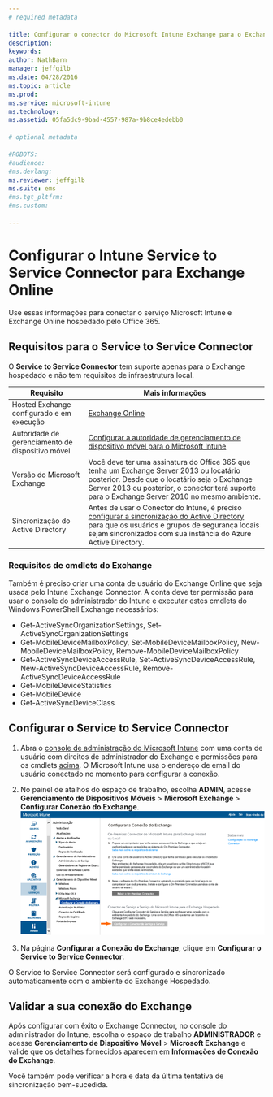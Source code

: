```yaml
---
# required metadata

title: Configurar o conector do Microsoft Intune Exchange para o Exchange hospedado | Microsoft Intune
description:
keywords:
author: NathBarn
manager: jeffgilb
ms.date: 04/28/2016
ms.topic: article
ms.prod:
ms.service: microsoft-intune
ms.technology:
ms.assetid: 05fa5dc9-9bad-4557-987a-9b8ce4edebb0

# optional metadata

#ROBOTS:
#audience:
#ms.devlang:
ms.reviewer: jeffgilb
ms.suite: ems
#ms.tgt_pltfrm:
#ms.custom:

---
```


# Configurar o Intune Service to Service Connector para Exchange Online

Use essas informações para conectar o serviço Microsoft Intune e Exchange Online hospedado pelo Office 365.

## Requisitos para o Service to Service Connector
O **Service to Service Connector** tem suporte apenas para o Exchange hospedado e não tem requisitos de infraestrutura local.

|Requisito|Mais informações|
|---------------|--------------------|
|Hosted Exchange configurado e em execução|[Exchange Online](https://technet.microsoft.com/library/jj200580.aspx) |
|Autoridade de gerenciamento de dispositivo móvel| [Configurar a autoridade de gerenciamento de dispositivo móvel para o Microsoft Intune](get-ready-to-enroll-devices-in-microsoft-intune.md#set-mobile-device-management-authority)|
|Versão do Microsoft Exchange|Você deve ter uma assinatura do Office 365 que tenha um Exchange Server 2013 ou locatário posterior. Desde que o locatário seja o Exchange Server 2013 ou posterior, o conector terá suporte para o Exchange Server 2010 no mesmo ambiente.|
|Sincronização do Active Directory|Antes de usar o Conector do Intune, é preciso [configurar a sincronização do Active Directory](/intune/get-started/start-with-a-paid-subscription-to-microsoft-intune-step-3) para que os usuários e grupos de segurança locais sejam sincronizados com sua instância do Azure Active Directory.|

### Requisitos de cmdlets do Exchange

Também é preciso criar uma conta de usuário do Exchange Online que seja usada pelo Intune Exchange Connector. A conta deve ter permissão para usar o console do administrador do Intune e executar estes cmdlets do Windows PowerShell Exchange necessários:

 - Get-ActiveSyncOrganizationSettings, Set-ActiveSyncOrganizationSettings
 - Get-MobileDeviceMailboxPolicy, Set-MobileDeviceMailboxPolicy, New-MobileDeviceMailboxPolicy, Remove-MobileDeviceMailboxPolicy
 - Get-ActiveSyncDeviceAccessRule, Set-ActiveSyncDeviceAccessRule, New-ActiveSyncDeviceAccessRule, Remove-ActiveSyncDeviceAccessRule
 - Get-MobileDeviceStatistics
 - Get-MobileDevice
 - Get-ActiveSyncDeviceClass

## Configurar o Service to Service Connector

1. Abra o [console de administração do Microsoft Intune](http://manage.microsoft.com) com uma conta de usuário com direitos de administrador do Exchange e permissões para os cmdlets [acima](#exchange-cmdlet-requirements). O Microsoft Intune usa o endereço de email do usuário conectado no momento para configurar a conexão.

2.  No painel de atalhos do espaço de trabalho, escolha **ADMIN**, acesse **Gerenciamento de Dispositivos Móveis** > **Microsoft Exchange** > **Configurar Conexão do Exchange**.
![Configurar página do Service to Service Connector](../media/intunesa5cservicetoserviceconnector.png)

3.  Na página **Configurar a Conexão do Exchange**, clique em **Configurar o Service to Service Connector**.


O Service to Service Connector será configurado e sincronizado automaticamente com o ambiente do Exchange Hospedado.

## Validar a sua conexão do Exchange

Após configurar com êxito o Exchange Connector, no console do administrador do Intune, escolha o espaço de trabalho **ADMINISTRADOR** e acesse **Gerenciamento de Dispositivo Móvel** > **Microsoft Exchange** e valide que os detalhes fornecidos aparecem em **Informações de Conexão do Exchange**.

Você também pode verificar a hora e data da última tentativa de sincronização bem-sucedida.


<!--HONumber=May16_HO1-->


